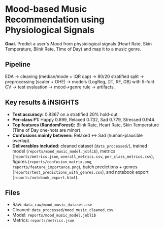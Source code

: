 # Mood-based Music Recommendation using Physiological Signals

**Goal.** Predict a user's *Mood* from physiological signals (Heart Rate, Skin Temperature, Blink Rate, Time of Day) and map it to a music genre.

## Pipeline
EDA → cleaning (median/mode + IQR cap) → 80/20 stratified split → preprocessing (scaler + OHE) → models (LogReg, DT, RF, GB) with 5-fold CV → test evaluation → mood→genre rule → artifacts.

## Key results & iNSIGHTS

- **Test accuracy:** 0.8367 on a stratified 20% hold-out.
- **Per-class F1:** Happy 0.899, Relaxed 0.732, Sad 0.779, Stressed 0.944.
- **Top features (RandomForest):** Blink Rate, Heart Rate, Skin Temperature (Time of Day one-hots are minor).
- **Confusions mainly between:** Relaxed ↔ Sad (human-plausible overlap).
- **Deliverables included:** cleaned dataset (`data_processed/`), trained model (`reports/mood_music_model.joblib`), metrics (`reports/metrics.json`, `overall_metrics.csv`, `per_class_metrics.csv`), figures (`reports/confusion_matrix.png`, `reports/feature_importance.png`), batch predictions + genres (`reports/test_predictions_with_genres.csv`), and notebook export (`reports/notebook_export.html`).


## Files
- Raw: `data_raw/mood_music_dataset.csv`
- Cleaned: `data_processed/mood_music_cleaned.csv`
- Model: `reports/mood_music_model.joblib`
- Metrics: `reports/metrics.json`
